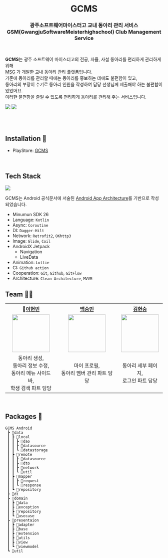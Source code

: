 <h1 align="center"><b>GCMS</b></h1>

<p align="center">
    <h3 align="center">
        <b>광주소프트웨어마이스터고 교내 동아리 관리 서비스<br>
        GSM(GwangjuSoftwareMeisterhighschool) Club Management Service</b>
    </h3>
    <br>
    <p>
        <b>GCMS</b>는 광주 소프트웨어 마이스터고의 전공, 자율, 사설 동아리를 편리하게 관리하게 위해 <br>
        <a href="https://matsogeum.notion.site/MSG-7ac3204e54e0484c9b1a63f472aa3e95">MSG</a>
        가 개발한 교내 동아리 관리 플랫폼입니다.<br> 기존에 동아리를 관리할 때에는 동아리를 홍보하는 데에도 불편함이 있고, <br>동아리의 부장이 수기로 동아리 인원을 작성하여 담당 선생님께 제출해야 하는 불편함이 있었어요.<br>
        이러한 불편함을 줄일 수 있도록 편리하게 동아리를 관리해 주는 서비스입니다.
    </p>
    <img src = "https://user-images.githubusercontent.com/82383983/220404231-7a84e3b9-e44c-48b5-95a6-5983d8084614.png" />
    <img src = "https://user-images.githubusercontent.com/82383983/220406552-be535ea6-47ff-410a-87d3-2ab90196d8d0.png" />

</p>
<br>
<br>


<h2>
    Installation 🎁 
</h2>

- PlayStore: [GCMS](https://play.google.com/store/apps/details?id=com.msg.gcms)

<br>
<h2>
Tech Stack
</h2>
<img src = "https://user-images.githubusercontent.com/82383983/220412681-daafd612-8375-4496-86ea-286b4b05e169.png"/>

GCMS는 Android 공식문서에 서술된 [Android App Architecture](https://developer.android.com/topic/architecture?hl=ko#recommended-app-arch)를 기반으로 작성되었습니다.
<br>

* Minumun SDK 26
* Language: ```Kotlin```
* Async: ```Coroutine```
* DI: ```Dagger-Hilt```
* Network: ```Retrofit2```, ```OKhttp3```
* Image: ```Glide```, ```Coil```
* AndroidX Jetpack
    * Navigation
    * LiveData
* Animation: ```Lottie```
* CI: ```Github action```
* Cooperation: ```Git```, ```Github```, ```GitFlow```
* Architecture: ```Clean Architecture```, ```MVVM```


<h2>
Team 👯‍♂️
</h2>
<div align = "center">
    <table>
    <th>👑<a href="https://github.com/leehyeonbin">이현빈</a></th>
        <th><a href="https://github.com/100Seung-Min">백승민</a></th>
        <th><a href="https://github.com/khs3994">김현승</a></th>
        <tr>
             <td align="center">
                <img src="https://avatars.githubusercontent.com/u/82383983?v=4" width='120' />
            </td>
            <td align="center">
                <img src="https://avatars.githubusercontent.com/u/81063667?v=4" width='120' />
            </td>
            <td align="center">
                <img src="https://avatars.githubusercontent.com/u/80810303?v=4" width='120' />
            </td>
        </tr>
        <tr>
            <td align="center">
            동아리 생성,<br>
            동아리 정보 수정,<br>
            동아리 메뉴 사이드 바,<br>
            학생 검색 파트 담당
            </td>
            <td align="center">
            마이 프로필,<br>
            동아리 멤버 관리 파트 담당
            </td>
            <td align="center">
            동아리 세부 페이지,<br>
            로그인 파트 담당
            </td>
        </tr>
    </table>
</div>
<br>

<h2>Packages 📁</h2>

```
GCMS Android
 ┣ 📂data
 ┃ ┣ 📂local
 ┃ ┃ ┣ 📂dao
 ┃ ┃ ┣ 📂datasource
 ┃ ┃ ┗ 📂datastorage
 ┃ ┣ 📂remote
 ┃ ┃ ┣ 📂datasource
 ┃ ┃ ┣ 📂dto
 ┃ ┃ ┣ 📂network
 ┃ ┃ ┗ 📂util
 ┃ ┣ 📂mapper
 ┃ ┃ ┣ 📂request
 ┃ ┃ ┗ 📂response
 ┃ ┗ 📂repository
 ┣ 📂di
 ┣ 📂domain
 ┃ ┣ 📂data
 ┃ ┣ 📂exception
 ┃ ┣ 📂repository
 ┃ ┗ 📂usecase
 ┣ 📂presentaion
 ┃ ┣ 📂adapter
 ┃ ┣ 📂base
 ┃ ┣ 📂extension
 ┃ ┣ 📂utils
 ┃ ┣ 📂view
 ┃ ┗ 📂viewmodel
 ┗ 📂util
```